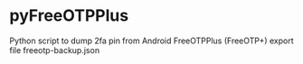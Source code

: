 # pyFreeOTPPlus
Python script to dump 2fa pin from Android FreeOTPPlus (FreeOTP+) export file freeotp-backup.json
